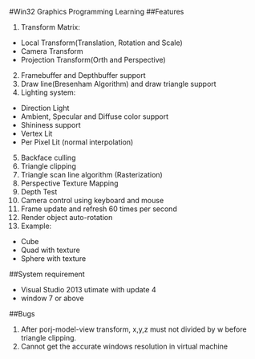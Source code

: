 #Win32 Graphics Programming Learning
##Features
1. Transform Matrix:
  * Local Transform(Translation, Rotation and Scale)
  * Camera Transform
  * Projection Transform(Orth and Perspective)
2. Framebuffer and Depthbuffer support
3. Draw line(Bresenham Algorithm) and draw triangle support
4. Lighting system:
  * Direction Light
  * Ambient, Specular and Diffuse color support
  * Shininess support
  * Vertex Lit
  * Per Pixel Lit (normal interpolation)
5. Backface culling
6. Triangle clipping
7. Triangle scan line algorithm (Rasterization)
8. Perspective Texture Mapping
9. Depth Test
10. Camera control using keyboard and mouse
11. Frame update and refresh 60 times per second
12. Render object auto-rotation
13. Example:
  * Cube
  * Quad with texture
  * Sphere with texture

##System requirement
* Visual Studio 2013 utimate with update 4
* window 7 or above

##Bugs
1. After porj-model-view transform, x,y,z must not divided by w before triangle clipping.
2. Cannot get the accurate windows resolution in virtual machine